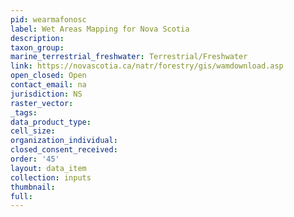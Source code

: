 ```yaml
---
pid: wearmafonosc
label: Wet Areas Mapping for Nova Scotia
description: 
taxon_group: 
marine_terrestrial_freshwater: Terrestrial/Freshwater
link: https://novascotia.ca/natr/forestry/gis/wamdownload.asp
open_closed: Open
contact_email: na
jurisdiction: NS
raster_vector: 
_tags: 
data_product_type: 
cell_size: 
organization_individual: 
closed_consent_received: 
order: '45'
layout: data_item
collection: inputs
thumbnail: 
full: 
---
```

